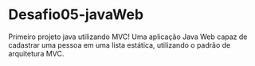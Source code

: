# Desafio05-javaWeb
Primeiro projeto java utilizando MVC!
Uma aplicação Java Web capaz de cadastrar uma pessoa em uma lista estática, utilizando o padrão de arquitetura MVC.
